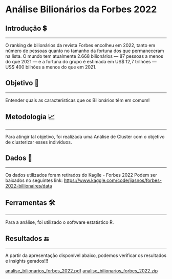 # Análise Bilionários da Forbes 2022

## Introdução  💲
------------------------------------------------------------------------------------------
O ranking de bilionários da revista Forbes encolheu em 2022, tanto em número de pessoas quanto no tamanho da fortuna dos que permaneceram na lista.
O mundo tem atualmente 2.668 bilionários — 87 pessoas a menos do que 2021 — e a fortuna do grupo é estimada em US$ 12,7 trilhões — US$ 400 bilhões a menos do que em 2021.


## Objetivo 🎯
------------------------------------------------------------------------------------------
Entender quais as características que os Bilionários têm em comum!


## Metodologia 📈 
------------------------------------------------------------------------------------------
Para atingir tal objetivo, foi realizada uma Análise de Cluster com o objetivo de clusterizar esses indivíduos.


## Dados  🎲
------------------------------------------------------------------------------------------
Os dados utilizados foram retirados do Kaglle - Forbes 2022
Podem ser baixados no seguintes link: https://www.kaggle.com/code/jjasnos/forbes-2022-billionaires/data

## Ferramentas 🛠️
------------------------------------------------------------------------------------------
Para a análise, foi utilizado o software estatístico R.


## Resultados 🔚
------------------------------------------------------------------------------------------
A partir da apresentação disponível abaixo, podemos verificar os resultados e insights gerados!!!

[analise_bilionarios_forbes_2022.pdf](https://github.com/isabelapompei/analise_bilionarios_forbe_2022/files/9543134/analise_bilionarios_forbes_2022.pdf)
[analise_bilionarios_forbes_2022.zip](https://github.com/isabelapompei/analise_bilionarios_forbes_2022/files/9543208/analise_bilionarios_forbes_2022.zip)
